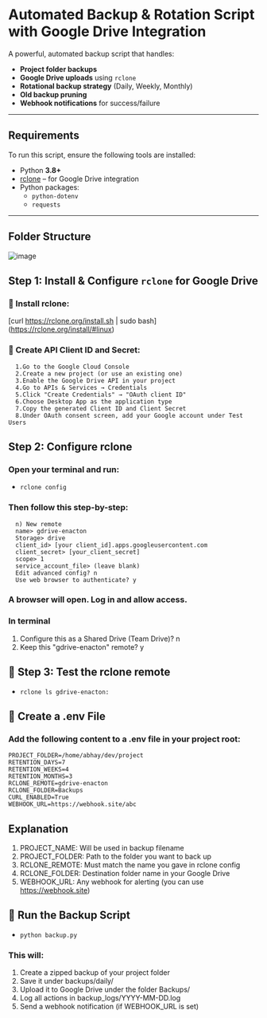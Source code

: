 # Automated Backup & Rotation Script with Google Drive Integration

A powerful, automated backup script that handles:

- **Project folder backups**
- **Google Drive uploads** using `rclone`
- **Rotational backup strategy** (Daily, Weekly, Monthly)
- **Old backup pruning**
- **Webhook notifications** for success/failure

---

## Requirements

To run this script, ensure the following tools are installed:

- Python **3.8+**
- [rclone](https://rclone.org/) – for Google Drive integration
- Python packages:
  - `python-dotenv`
  - `requests`

---

## Folder Structure

  ![image](https://github.com/user-attachments/assets/6b38a0bf-cf4c-4dec-876d-89d4bdec9baf)



## Step 1: Install & Configure `rclone` for Google Drive

### 🔹 Install rclone:
[curl https://rclone.org/install.sh | sudo bash]  (https://rclone.org/install/#linux)

### 🔹 Create API Client ID and Secret:

      1.Go to the Google Cloud Console
      2.Create a new project (or use an existing one)
      3.Enable the Google Drive API in your project
      4.Go to APIs & Services → Credentials
      5.Click "Create Credentials" → "OAuth client ID"
      6.Choose Desktop App as the application type
      7.Copy the generated Client ID and Client Secret
      8.Under OAuth consent screen, add your Google account under Test Users


## Step 2: Configure rclone

### Open your terminal and run:
  - `rclone config`

### Then follow this step-by-step: 
      n) New remote
      name> gdrive-enacton
      Storage> drive
      client_id> [your client_id].apps.googleusercontent.com
      client_secret> [your_client_secret]
      scope> 1
      service_account_file> (leave blank)
      Edit advanced config? n
      Use web browser to authenticate? y


### A browser will open. Log in and allow access.

### In terminal 
1. Configure this as a Shared Drive (Team Drive)? n
2. Keep this "gdrive-enacton" remote? y


## 🧪 Step 3: Test the rclone remote
 - `rclone ls gdrive-enacton:`

## 📄 Create a .env File

### Add the following content to a .env file in your project root:
    PROJECT_FOLDER=/home/abhay/dev/project
    RETENTION_DAYS=7
    RETENTION_WEEKS=4
    RETENTION_MONTHS=3
    RCLONE_REMOTE=gdrive-enacton
    RCLONE_FOLDER=Backups
    CURL_ENABLED=True
    WEBHOOK_URL=https://webhook.site/abc


## Explanation

1. PROJECT_NAME: Will be used in backup filename
2. PROJECT_FOLDER: Path to the folder you want to back up
3. RCLONE_REMOTE: Must match the name you gave in rclone config
4. RCLONE_FOLDER: Destination folder name in your Google Drive
5. WEBHOOK_URL: Any webhook for alerting (you can use https://webhook.site)

## 🚀 Run the Backup Script
  - `python backup.py`

### This will:
1. Create a zipped backup of your project folder
2. Save it under backups/daily/
3. Upload it to Google Drive under the folder Backups/
4. Log all actions in backup_logs/YYYY-MM-DD.log
5. Send a webhook notification (if WEBHOOK_URL is set)


